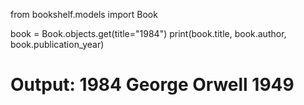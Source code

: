 from bookshelf.models import Book

book = Book.objects.get(title="1984")
print(book.title, book.author, book.publication_year)
# Output: 1984 George Orwell 1949
